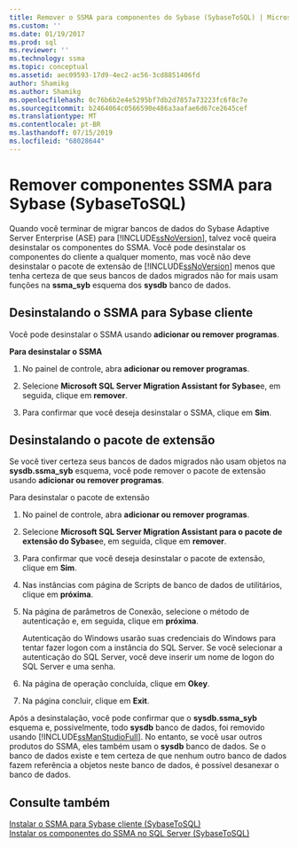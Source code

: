 ```yaml
---
title: Remover o SSMA para componentes do Sybase (SybaseToSQL) | Microsoft Docs
ms.custom: ''
ms.date: 01/19/2017
ms.prod: sql
ms.reviewer: ''
ms.technology: ssma
ms.topic: conceptual
ms.assetid: aec09593-17d9-4ec2-ac56-3cd8851406fd
author: Shamikg
ms.author: Shamikg
ms.openlocfilehash: 0c76b6b2e4e5295bf7db2d7857a73223fc6f8c7e
ms.sourcegitcommit: b2464064c0566590e486a3aafae6d67ce2645cef
ms.translationtype: MT
ms.contentlocale: pt-BR
ms.lasthandoff: 07/15/2019
ms.locfileid: "68028644"
---
```

# <a name="removing-ssma-for-sybase-components-sybasetosql"></a>Remover componentes SSMA para Sybase (SybaseToSQL)
Quando você terminar de migrar bancos de dados do Sybase Adaptive Server Enterprise (ASE) para [!INCLUDE[ssNoVersion](../../includes/ssnoversion-md.md)], talvez você queira desinstalar os componentes do SSMA. Você pode desinstalar os componentes do cliente a qualquer momento, mas você não deve desinstalar o pacote de extensão de [!INCLUDE[ssNoVersion](../../includes/ssnoversion-md.md)] menos que tenha certeza de que seus bancos de dados migrados não for mais usam funções na **ssma_syb** esquema dos **sysdb** banco de dados.  
  
## <a name="uninstalling-the-ssma-for-sybase-client"></a>Desinstalando o SSMA para Sybase cliente  
Você pode desinstalar o SSMA usando **adicionar ou remover programas**.  
  
**Para desinstalar o SSMA**  
  
1.  No painel de controle, abra **adicionar ou remover programas**.  
  
2.  Selecione **Microsoft SQL Server Migration Assistant for Sybase**e, em seguida, clique em **remover**.  
  
3.  Para confirmar que você deseja desinstalar o SSMA, clique em **Sim**.  
  
## <a name="uninstalling-the-extension-pack"></a>Desinstalando o pacote de extensão  
Se você tiver certeza seus bancos de dados migrados não usam objetos na **sysdb.ssma_syb** esquema, você pode remover o pacote de extensão usando **adicionar ou remover programas**.  
  
Para desinstalar o pacote de extensão  
  
1.  No painel de controle, abra **adicionar ou remover programas**.  
  
2.  Selecione **Microsoft SQL Server Migration Assistant para o pacote de extensão do Sybase**e, em seguida, clique em **remover**.  
  
3.  Para confirmar que você deseja desinstalar o pacote de extensão, clique em **Sim**.  
  
4.  Nas instâncias com página de Scripts de banco de dados de utilitários, clique em **próxima**.  
  
5.  Na página de parâmetros de Conexão, selecione o método de autenticação e, em seguida, clique em **próxima**.  
  
    Autenticação do Windows usarão suas credenciais do Windows para tentar fazer logon com a instância do SQL Server. Se você selecionar a autenticação do SQL Server, você deve inserir um nome de logon do SQL Server e uma senha.  
  
6.  Na página de operação concluída, clique em **Okey**.  
  
7.  Na página concluir, clique em **Exit**.  
  
Após a desinstalação, você pode confirmar que o **sysdb.ssma_syb** esquema e, possivelmente, todo **sysdb** banco de dados, foi removido usando [!INCLUDE[ssManStudioFull](../../includes/ssmanstudiofull-md.md)]. No entanto, se você usar outros produtos do SSMA, eles também usam o **sysdb** banco de dados. Se o banco de dados existe e tem certeza de que nenhum outro banco de dados fazem referência a objetos neste banco de dados, é possível desanexar o banco de dados.  
  
## <a name="see-also"></a>Consulte também  
[Instalar o SSMA para Sybase cliente &#40;SybaseToSQL&#41;](../../ssma/sybase/installing-ssma-for-sybase-client-sybasetosql.md)  
[Instalar os componentes do SSMA no SQL Server &#40;SybaseToSQL&#41;](../../ssma/sybase/installing-ssma-components-on-sql-server-sybasetosql.md)  
  
